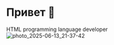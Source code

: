 # Привет 👋

HTML programming language developer</br>
![photo_2025-06-13_21-37-42](https://github.com/user-attachments/assets/a11f8d3b-be5c-482c-89f1-d247bb8cbdd6)
